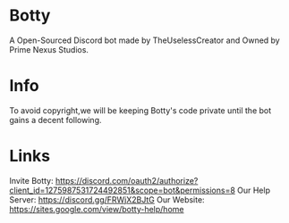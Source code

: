 # Botty
A Open-Sourced Discord bot made by TheUselessCreator and Owned by Prime Nexus Studios.

# Info 
To avoid copyright,we will be keeping Botty's code private until the bot gains a decent following.

# Links 
Invite Botty: https://discord.com/oauth2/authorize?client_id=1275987531724492851&scope=bot&permissions=8
Our Help Server: https://discord.gg/FRWjX2BJtG
Our Website: https://sites.google.com/view/botty-help/home
